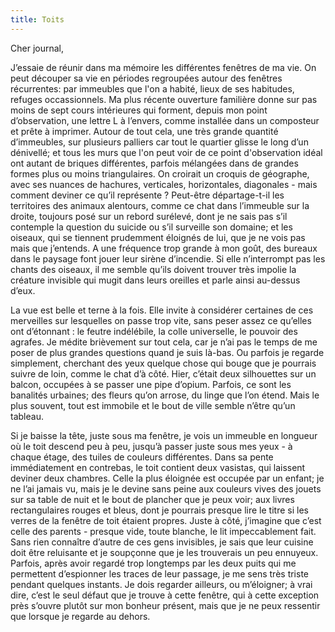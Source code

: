 ```yaml
---
title: Toits
---
```


Cher journal,


J’essaie de réunir dans ma mémoire les différentes fenêtres de ma vie. On peut
découper sa vie en périodes regroupées autour des fenêtres récurrentes: par
immeubles que l'on a habité, lieux de ses habitudes, refuges occassionnels. Ma
plus récente ouverture familière donne sur pas moins de sept cours intérieures
qui forment, depuis mon point d’observation, une lettre L à l’envers, comme
installée dans un composteur et prête à imprimer. Autour de tout cela, une très
grande quantité d’immeubles, sur plusieurs palliers car tout le quartier glisse
le long d’un dénivellé; et tous les murs que l'on peut voir de ce point
d'observation idéal ont autant de briques différentes, parfois mélangées dans
de grandes formes plus ou moins triangulaires. On croirait un croquis de
géographe, avec ses nuances de hachures, verticales, horizontales, diagonales -
mais comment deviner ce qu’il représente ? Peut-être départage-t-il les
territoires des animaux alentours, comme ce chat dans l’immeuble sur la droite,
toujours posé sur un rebord surélevé, dont je ne sais pas s’il contemple la
question du suicide ou s’il surveille son domaine; et les oiseaux, qui se
tiennent prudemment éloignés de lui, que je ne vois pas mais que j’entends. A
une fréquence trop grande à mon goût, des bureaux dans le paysage font jouer
leur sirène d’incendie. Si elle n’interrompt pas les chants des oiseaux, il me
semble qu’ils doivent trouver très impolie la créature invisible qui mugit dans
leurs oreilles et parle ainsi au-dessus d’eux.

La vue est belle et terne à la fois. Elle invite à considérer certaines de ces
merveilles sur lesquelles on passe trop vite, sans peser assez ce qu’elles ont
d’étonnant : le feutre indélébile, la colle universelle, le pouvoir des
agrafes. Je médite brièvement sur tout cela, car je n’ai pas le temps de me
poser de plus grandes questions quand je suis là-bas. Ou parfois je regarde
simplement, cherchant des yeux quelque chose qui bouge que je pourrais suivre
de loin, comme le chat d’à côté. Hier, c’était deux silhouettes sur un balcon,
occupées à se passer une pipe d’opium. Parfois, ce sont les banalités urbaines;
des fleurs qu’on arrose, du linge que l’on étend. Mais le plus souvent, tout
est immobile et le bout de ville semble n’être qu’un tableau.

Si je baisse la tête, juste sous ma fenêtre, je vois un immeuble en longueur où
le toit descend peu à peu, jusqu’à passer juste sous mes yeux - à chaque étage,
des tuiles de couleurs différentes. Dans sa pente immédiatement en contrebas,
le toit contient deux vasistas, qui laissent deviner deux chambres. Celle la
plus éloignée est occupée par un enfant; je ne l’ai jamais vu, mais je le
devine sans peine aux couleurs vives des jouets sur sa table de nuit et le bout
de plancher que je peux voir; aux livres rectangulaires rouges et bleus, dont
je pourrais presque lire le titre si les verres de la fenêtre de toit étaient
propres. Juste à côté, j’imagine que c’est celle des parents - presque vide,
toute blanche, le lit impeccablement fait. Sans rien connaître d’autre de ces
gens invisibles, je sais que leur cuisine doit être reluisante et je soupçonne
que je les trouverais un peu ennuyeux. Parfois, après avoir regardé trop
longtemps par les deux puits qui me permettent d’espionner les traces de leur
passage, je me sens très triste pendant quelques instants. Je dois regarder
ailleurs, ou m’éloigner; à vrai dire, c’est le seul défaut que je trouve à
cette fenêtre, qui à cette exception près s’ouvre plutôt sur mon bonheur
présent, mais que je ne peux ressentir que lorsque je regarde au dehors.
